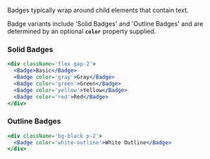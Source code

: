 Badges typically wrap around child elements that contain text. 

Badge variants include 'Solid Badges' and 'Outline Badges' and are determined by an optional **`color`** property supplied. 


### Solid Badges
```jsx
<div className='flex gap-2'>
  <Badge>Basic</Badge>
  <Badge color='gray'>Gray</Badge>
  <Badge color='green'>Green</Badge>
  <Badge color='yellow'>Yellow</Badge>
  <Badge color='red'>Red</Badge>
</div>
```
### Outline Badges
```jsx
<div className='bg-black p-2'>
  <Badge color='white-outline'>White Outline</Badge>
</div>
```